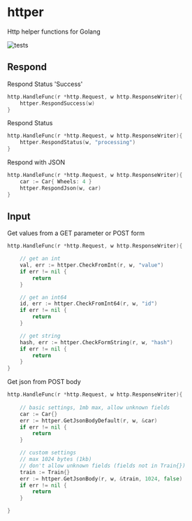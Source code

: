 httper
===
Http helper functions for Golang

![tests](https://github.com/kexxu-robotics/httper/actions/workflows/go.yml/badge.svg)

## Respond

Respond Status 'Success'
```go
http.HandleFunc(r *http.Request, w http.ResponseWriter){
    httper.RespondSuccess(w)
}
```

Respond Status
```go
http.HandleFunc(r *http.Request, w http.ResponseWriter){
    httper.RespondStatus(w, "processing")
}
```

Respond with JSON
```go
http.HandleFunc(r *http.Request, w http.ResponseWriter){
    car := Car{ Wheels: 4 }
    httper.RespondJson(w, car)
}
```

## Input

Get values from a GET parameter or POST form
```go
http.HandleFunc(r *http.Request, w http.ResponseWriter){

    // get an int
    val, err := httper.CheckFromInt(r, w, "value")
    if err != nil {
        return
    }

    // get an int64
    id, err := httper.CheckFromInt64(r, w, "id")
    if err != nil {
        return
    }

    // get string
    hash, err := httper.CheckFormString(r, w, "hash")
    if err != nil {
        return
    }
}
```

Get json from POST body

```go
http.HandleFunc(r *http.Request, w http.ResponseWriter){
    
    // basic settings, 1mb max, allow unknown fields    
    car := Car{}
    err := httper.GetJsonBodyDefault(r, w, &car)
    if err != nil {
        return
    }

    // custom settings    
    // max 1024 bytes (1kb)
    // don't allow unknown fields (fields not in Train{})
    train := Train{}
    err := httper.GetJsonBody(r, w, &train, 1024, false)
    if err != nil {
        return
    }

}
```
